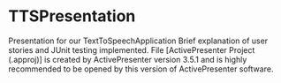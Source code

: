 # TTSPresentation
Presentation for our TextToSpeechApplication
Brief explanation of user stories and JUnit testing implemented.
File [ActivePresenter Project (.approj)] is created by ActivePresenter version 3.5.1 and is highly recommended to be opened by this version of ActivePresenter software.
